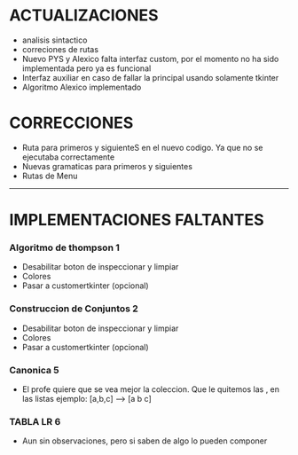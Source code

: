 # ACTUALIZACIONES
- analisis sintactico
- correciones de rutas
- Nuevo PYS y Alexico falta interfaz custom, por el momento no ha sido implementada pero ya es funcional
- Interfaz auxiliar en caso de fallar la principal usando solamente tkinter
- Algoritmo Alexico implementado

# CORRECCIONES
- Ruta para primeros y siguienteS en el nuevo codigo. Ya que no se ejecutaba correctamente
- Nuevas gramaticas para primeros y siguientes
- Rutas de Menu


---

# IMPLEMENTACIONES FALTANTES
### Algoritmo de thompson 1
- Desabilitar boton de inspeccionar y limpiar
- Colores
- Pasar a customertkinter (opcional)

### Construccion de Conjuntos 2
- Desabilitar boton de inspeccionar y limpiar
- Colores
- Pasar a customertkinter (opcional)

### Canonica 5
- El profe quiere que se vea mejor la coleccion. Que le quitemos las , en las listas ejemplo: [a,b,c] --> [a b c]

### TABLA LR 6
- Aun sin observaciones, pero si saben de algo lo pueden componer



